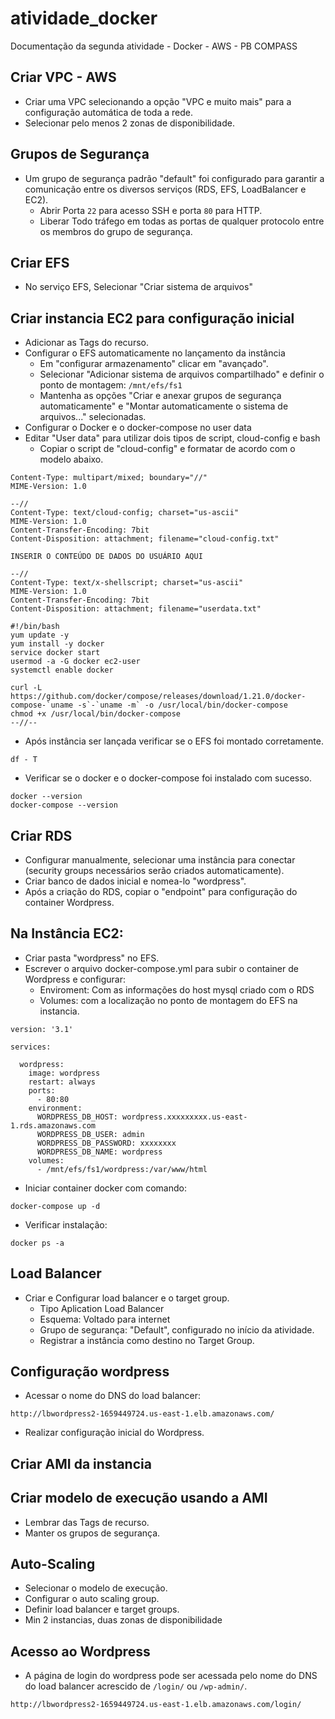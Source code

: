# atividade_docker

Documentação da segunda atividade - Docker - AWS - PB COMPASS


## Criar VPC - AWS
- Criar uma VPC selecionando a opção "VPC e muito mais" para a configuração automática de toda a rede.
- Selecionar pelo menos 2 zonas de disponibilidade.

## Grupos de Segurança
- Um grupo de segurança padrão "default" foi configurado para garantir a comunicação entre os diversos serviços (RDS, EFS, LoadBalancer e EC2).
	- Abrir Porta ```22``` para acesso SSH e porta ```80``` para HTTP.
 	- Liberar Todo tráfego em todas as portas de qualquer protocolo entre os membros do grupo de segurança.  	  
  
## Criar EFS
- No serviço EFS, Selecionar "Criar sistema de arquivos"
  
## Criar instancia EC2 para configuração inicial
- Adicionar as Tags do recurso.
- Configurar o EFS automaticamente no lançamento da instância
	- Em "configurar armazenamento" clicar em "avançado".
 	- Selecionar "Adicionar sistema de arquivos compartilhado" e definir o ponto de montagem:
    ```/mnt/efs/fs1```
  	- Mantenha as opções "Criar e anexar grupos de segurança automaticamente" e "Montar automaticamente o sistema de arquivos..." selecionadas.
- Configurar o Docker e o docker-compose no user data    		 
- Editar "User data" para utilizar dois tipos de script, cloud-config e bash
	- Copiar o script de "cloud-config" e formatar de acordo com o modelo abaixo. 
```
Content-Type: multipart/mixed; boundary="//"
MIME-Version: 1.0

--//
Content-Type: text/cloud-config; charset="us-ascii"
MIME-Version: 1.0
Content-Transfer-Encoding: 7bit
Content-Disposition: attachment; filename="cloud-config.txt"

INSERIR O CONTEÚDO DE DADOS DO USUÁRIO AQUI

--//
Content-Type: text/x-shellscript; charset="us-ascii"
MIME-Version: 1.0
Content-Transfer-Encoding: 7bit
Content-Disposition: attachment; filename="userdata.txt"

#!/bin/bash
yum update -y
yum install -y docker
service docker start
usermod -a -G docker ec2-user
systemctl enable docker

curl -L https://github.com/docker/compose/releases/download/1.21.0/docker-compose-`uname -s`-`uname -m` -o /usr/local/bin/docker-compose
chmod +x /usr/local/bin/docker-compose
--//--

```

- Após instância ser lançada verificar se o EFS foi montado corretamente.

```
df - T
```

 - Verificar se o docker e o docker-compose foi instalado com sucesso.
```
docker --version
docker-compose --version
```
  
## Criar RDS
- Configurar manualmente, selecionar uma instância para conectar (security groups necessários serão criados automaticamente).
- Criar banco de dados inicial e nomea-lo "wordpress".
- Após a criação do RDS, copiar o "endpoint" para configuração do container Wordpress.
  
## Na Instância EC2:
- Criar pasta "wordpress" no EFS.
- Escrever o arquivo docker-compose.yml para subir o container de Wordpress e configurar:
	- Enviroment: Com as informações do host mysql criado com o RDS
	- Volumes: com a localização no ponto de montagem do EFS na instancia.
```
version: '3.1'

services:

  wordpress:
    image: wordpress
    restart: always
    ports:
      - 80:80
    environment:
      WORDPRESS_DB_HOST: wordpress.xxxxxxxxx.us-east-1.rds.amazonaws.com
      WORDPRESS_DB_USER: admin
      WORDPRESS_DB_PASSWORD: xxxxxxxx
      WORDPRESS_DB_NAME: wordpress
    volumes:
      - /mnt/efs/fs1/wordpress:/var/www/html
```
- Iniciar container docker com comando:
```  
docker-compose up -d
```
- Verificar instalação:

```
docker ps -a
```
  
## Load Balancer
- Criar e Configurar load balancer e o target group.
	- Tipo Aplication Load Balancer
	- Esquema: Voltado para internet
 	- Grupo de segurança: "Default", configurado no início da atividade. 		 	
	- Registrar a instância como destino no Target Group.
  
## Configuração wordpress
- Acessar o nome do DNS do load balancer:
```
http://lbwordpress2-1659449724.us-east-1.elb.amazonaws.com/
```
- Realizar configuração inicial do Wordpress.
  
## Criar AMI da instancia

## Criar modelo de execução usando a AMI
- Lembrar das Tags de recurso.
- Manter os grupos de segurança.
  
## Auto-Scaling
- Selecionar o modelo de execução.
- Configurar o auto scaling group.
- Definir load balancer e target groups.
- Min 2 instancias, duas zonas de disponibilidade

## Acesso ao Wordpress

- A página de login do wordpress pode ser acessada pelo nome do DNS do load balancer acrescido de ```/login/``` ou ```/wp-admin/```.
```
http://lbwordpress2-1659449724.us-east-1.elb.amazonaws.com/login/
```

